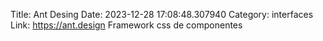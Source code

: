 Title: Ant Desing
Date: 2023-12-28 17:08:48.307940
Category: interfaces
Link: https://ant.design
Framework css de componentes
